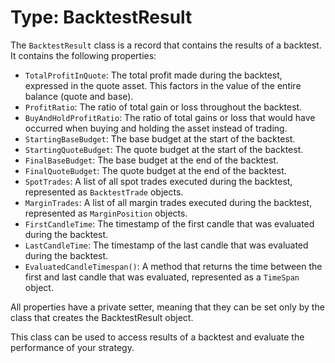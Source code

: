 # Type: BacktestResult

The `BacktestResult` class is a record that contains the results of a backtest. It contains the following properties:

- `TotalProfitInQuote`: The total profit made during the backtest, expressed in the quote asset. This factors in the value of the entire balance (quote and base).
- `ProfitRatio`: The ratio of total gain or loss throughout the backtest.
- `BuyAndHoldProfitRatio`: The ratio of total gains or loss that would have occurred when buying and holding the asset instead of trading.
- `StartingBaseBudget`: The base budget at the start of the backtest.
- `StartingQuoteBudget`: The quote budget at the start of the backtest.
- `FinalBaseBudget`: The base budget at the end of the backtest.
- `FinalQuoteBudget`: The quote budget at the end of the backtest.
- `SpotTrades`: A list of all spot trades executed during the backtest, represented as `BacktestTrade` objects.
- `MarginTrades`: A list of all margin trades executed during the backtest, represented as `MarginPosition` objects.
- `FirstCandleTime`: The timestamp of the first candle that was evaluated during the backtest.
- `LastCandleTime`: The timestamp of the last candle that was evaluated during the backtest.
- `EvaluatedCandleTimespan()`: A method that returns the time between the first and last candle that was evaluated, represented as a `TimeSpan` object.

All properties have a private setter, meaning that they can be set only by the class that creates the BacktestResult object.

This class can be used to access results of a backtest and evaluate the performance of your strategy.
